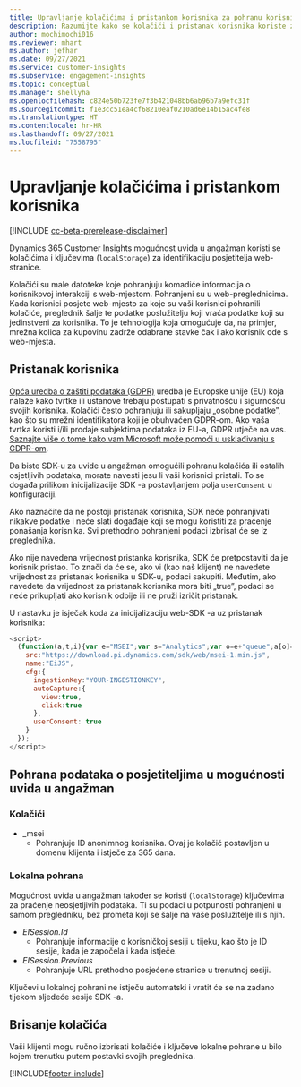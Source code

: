 ```yaml
---
title: Upravljanje kolačićima i pristankom korisnika za pohranu korisničkih podataka na usluzi Dynamics 365 Customer Insights
description: Razumijte kako se kolačići i pristanak korisnika koriste za identificiranje posjetitelja web-mjesta.
author: mochimochi016
ms.reviewer: mhart
ms.author: jefhar
ms.date: 09/27/2021
ms.service: customer-insights
ms.subservice: engagement-insights
ms.topic: conceptual
ms.manager: shellyha
ms.openlocfilehash: c824e50b723fe7f3b421048bb6ab96b7a9efc31f
ms.sourcegitcommit: f1e3cc51ea4cf68210eaf0210ad6e14b15ac4fe8
ms.translationtype: HT
ms.contentlocale: hr-HR
ms.lasthandoff: 09/27/2021
ms.locfileid: "7558795"
---
```

# <a name="manage-cookies-and-user-consent"></a>Upravljanje kolačićima i pristankom korisnika

[!INCLUDE [cc-beta-prerelease-disclaimer](includes/cc-beta-prerelease-disclaimer.md)]

Dynamics 365 Customer Insights mogućnost uvida u angažman koristi se kolačićima i ključevima (`localStorage`) za identifikaciju posjetitelja web-stranice.

Kolačići su male datoteke koje pohranjuju komadiće informacija o korisnikovoj interakciji s web-mjestom. Pohranjeni su u web-preglednicima. Kada korisnici posjete web-mjesto za koje su vaši korisnici pohranili kolačiće, preglednik šalje te podatke poslužitelju koji vraća podatke koji su jedinstveni za korisnika. To je tehnologija koja omogućuje da, na primjer, mrežna kolica za kupovinu zadrže odabrane stavke čak i ako korisnik ode s web-mjesta.

## <a name="user-consent"></a>Pristanak korisnika

[Opća uredba o zaštiti podataka (GDPR)](/dynamics365/get-started/gdpr/) uredba je Europske unije (EU) koja nalaže kako tvrtke ili ustanove trebaju postupati s privatnošću i sigurnošću svojih korisnika. Kolačići često pohranjuju ili sakupljaju „osobne podatke”, kao što su mrežni identifikatora koji je obuhvaćen GDPR-om. Ako vaša tvrtka koristi i/ili prodaje subjektima podataka iz EU-a, GDPR utječe na vas. [Saznajte više o tome kako vam Microsoft može pomoći u usklađivanju s GDPR-om](https://www.microsoft.com/trust-center/privacy/gdpr-faqs).

Da biste SDK-u za uvide u angažman omogućili pohranu kolačića ili ostalih osjetljivih podataka, morate navesti jesu li vaši korisnici pristali. To se događa prilikom inicijalizacije SDK -a postavljanjem polja `userConsent` u konfiguraciji.

Ako naznačite da ne postoji pristanak korisnika, SDK neće pohranjivati nikakve podatke i neće slati događaje koji se mogu koristiti za praćenje ponašanja korisnika. Svi prethodno pohranjeni podaci izbrisat će se iz preglednika.

Ako nije navedena vrijednost pristanka korisnika, SDK će pretpostaviti da je korisnik pristao. To znači da će se, ako vi (kao naš klijent) ne navedete vrijednost za pristanak korisnika u SDK-u, podaci sakupiti. Međutim, ako navedete da vrijednost za pristanak korisnika mora biti „true”, podaci se neće prikupljati ako korisnik odbije ili ne pruži izričit pristanak.

U nastavku je isječak koda za inicijalizaciju web-SDK -a uz pristanak korisnika:
```js
<script>
  (function(a,t,i){var e="MSEI";var s="Analytics";var o=e+"queue";a[o]=a[o]||[];var r=a[e]||function(n){var t={};t[s]={};function e(e){while(e.length){var r=e.pop();t[s][r]=function(e){return function(){a[o].push([e,n,arguments])}}(r)}}var r="track";var i="set";e([r+"Event",r+"View",r+"Action",i+"Property",i+"User","initialize","teardown"]);return t}(i.name);var n=i.name;if(!a[e]){a[n]=r[s];a[o].push(["new",n]);setTimeout(function(){var e="script";var r=t.createElement(e);r.async=1;r.src=i.src;var n=t.getElementsByTagName(e)[0];n.parentNode.insertBefore(r,n)},1)}else{a[n]=new r[s]}if(i.user){a[n].setUser(i.user)}if(i.props){for(var c in i.props){a[n].setProperty(c,i.props[c])}}a[n].initialize(i.cfg)})(window,document,{
    src:"https://download.pi.dynamics.com/sdk/web/msei-1.min.js",
    name:"EiJS",
    cfg:{
      ingestionKey:"YOUR-INGESTIONKEY",
      autoCapture:{
        view:true,
        click:true
      },
      userConsent: true
    }
  });
</script>
```

## <a name="visitor-data-storage-in-engagement-insights-capability"></a>Pohrana podataka o posjetiteljima u mogućnosti uvida u angažman

### <a name="cookies"></a>Kolačići

- _msei
    - Pohranjuje ID anonimnog korisnika. Ovaj je kolačić postavljen u domenu klijenta i istječe za 365 dana.

### <a name="local-storage"></a>Lokalna pohrana

Mogućnost uvida u angažman također se koristi (`localStorage`) ključevima za praćenje neosjetljivih podataka. Ti su podaci u potpunosti pohranjeni u samom pregledniku, bez prometa koji se šalje na vaše poslužitelje ili s njih.

- *EISession.Id*
    - Pohranjuje informacije o korisničkoj sesiji u tijeku, kao što je ID sesije, kada je započela i kada istječe.
- *EISession.Previous*
    - Pohranjuje URL prethodno posjećene stranice u trenutnoj sesiji.

Ključevi u lokalnoj pohrani ne istječu automatski i vratit će se na zadano tijekom sljedeće sesije SDK -a.

## <a name="deleting-cookies"></a>Brisanje kolačića

Vaši klijenti mogu ručno izbrisati kolačiće i ključeve lokalne pohrane u bilo kojem trenutku putem postavki svojih preglednika.


[!INCLUDE[footer-include](../includes/footer-banner.md)]
